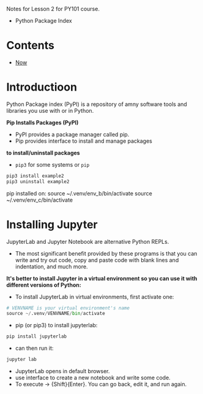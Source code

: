 Notes for Lesson 2 for PY101 course.
- Python Package Index
# Contents <!-- omit in toc -->
- [Now](#now)


# Introductioon
Python Package index (PyPI) is a repository of amny software tools and libraries you use with or in Python.

**Pip Installs Packages (PyPI)**
- PyPI provides a package manager called pip.
- Pip provides interface to install and manage packages

**to install/uninstall packages**
- `pip3` for some systems or `pip` 
```python
pip3 install example2
pip3 uninstall example2
```
pip installed on:
source ~/.venv/env_b/bin/activate
source ~/.venv/env_c/bin/activate

# Installing Jupyter

JupyterLab and Jupyter Notebook are alternative Python REPLs. 
- The most significant benefit provided by these programs is that you can write and try out code, copy and paste code with blank lines and indentation, and much more.

**It's better to install Jupyter in a virtual environment so you can use it with different versions of Python:**

- To install JupyterLab in virtual environments, first activate one:
```python
# VENVNAME is your virtual environment's name
source ~/.venv/VENVNAME/bin/activate
```
- pip (or pip3) to install jupyterlab:
 ```python
 pip install jupyterlab
 ```
- can then run it:
```python
jupyter lab
```

- JupyterLab opens in default browser. 
- use interface to create a new notebook and write some code. 
- To execute -> {Shift}{Enter}. You can go back, edit it, and run again.